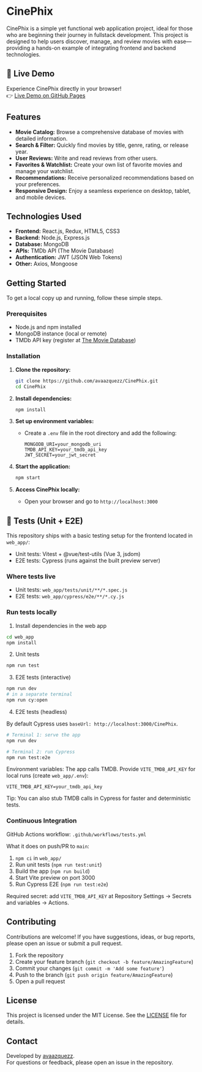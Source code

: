 # CinePhix

CinePhix is a simple yet functional web application project, ideal for those who are beginning their journey in fullstack development. This project is designed to help users discover, manage, and review movies with ease—providing a hands-on example of integrating frontend and backend technologies.

## 🚀 Live Demo

Experience CinePhix directly in your browser!  
👉 [Live Demo on GitHub Pages](https://avaazquezz.github.io/CinePhix/)

## Features

- **Movie Catalog:** Browse a comprehensive database of movies with detailed information.
- **Search & Filter:** Quickly find movies by title, genre, rating, or release year.
- **User Reviews:** Write and read reviews from other users.
- **Favorites & Watchlist:** Create your own list of favorite movies and manage your watchlist.
- **Recommendations:** Receive personalized recommendations based on your preferences.
- **Responsive Design:** Enjoy a seamless experience on desktop, tablet, and mobile devices.

## Technologies Used

- **Frontend:** React.js, Redux, HTML5, CSS3
- **Backend:** Node.js, Express.js
- **Database:** MongoDB
- **APIs:** TMDb API (The Movie Database)
- **Authentication:** JWT (JSON Web Tokens)
- **Other:** Axios, Mongoose

## Getting Started

To get a local copy up and running, follow these simple steps.

### Prerequisites

- Node.js and npm installed
- MongoDB instance (local or remote)
- TMDb API key (register at [The Movie Database](https://www.themoviedb.org/documentation/api))

### Installation

1. **Clone the repository:**
   ```bash
   git clone https://github.com/avaazquezz/CinePhix.git
   cd CinePhix
   ```

2. **Install dependencies:**
   ```bash
   npm install
   ```

3. **Set up environment variables:**
   - Create a `.env` file in the root directory and add the following:
     ```
     MONGODB_URI=your_mongodb_uri
     TMDB_API_KEY=your_tmdb_api_key
     JWT_SECRET=your_jwt_secret
     ```

4. **Start the application:**
   ```bash
   npm start
   ```

5. **Access CinePhix locally:**
   - Open your browser and go to `http://localhost:3000`

## 🧪 Tests (Unit + E2E)

This repository ships with a basic testing setup for the frontend located in `web_app/`:

- Unit tests: Vitest + @vue/test-utils (Vue 3, jsdom)
- E2E tests: Cypress (runs against the built preview server)

### Where tests live

- Unit tests: `web_app/tests/unit/**/*.spec.js`
- E2E tests: `web_app/cypress/e2e/**/*.cy.js`

### Run tests locally

1) Install dependencies in the web app

```bash
cd web_app
npm install
```

2) Unit tests

```bash
npm run test
```

3) E2E tests (interactive)

```bash
npm run dev
# in a separate terminal
npm run cy:open
```

4) E2E tests (headless)

By default Cypress uses `baseUrl: http://localhost:3000/CinePhix`.

```bash
# Terminal 1: serve the app
npm run dev

# Terminal 2: run Cypress
npm run test:e2e
```

Environment variables: The app calls TMDB. Provide `VITE_TMDB_API_KEY` for local runs (create `web_app/.env`):

```
VITE_TMDB_API_KEY=your_tmdb_api_key
```

Tip: You can also stub TMDB calls in Cypress for faster and deterministic tests.

### Continuous Integration

GitHub Actions workflow: `.github/workflows/tests.yml`

What it does on push/PR to `main`:

1. `npm ci` in `web_app/`
2. Run unit tests (`npm run test:unit`)
3. Build the app (`npm run build`)
4. Start Vite preview on port 3000
5. Run Cypress E2E (`npm run test:e2e`)

Required secret: add `VITE_TMDB_API_KEY` at Repository Settings → Secrets and variables → Actions.

## Contributing

Contributions are welcome! If you have suggestions, ideas, or bug reports, please open an issue or submit a pull request.

1. Fork the repository
2. Create your feature branch (`git checkout -b feature/AmazingFeature`)
3. Commit your changes (`git commit -m 'Add some feature'`)
4. Push to the branch (`git push origin feature/AmazingFeature`)
5. Open a pull request

## License

This project is licensed under the MIT License. See the [LICENSE](LICENSE) file for details.

## Contact

Developed by [avaazquezz](https://github.com/avaazquezz).  
For questions or feedback, please open an issue in the repository.
